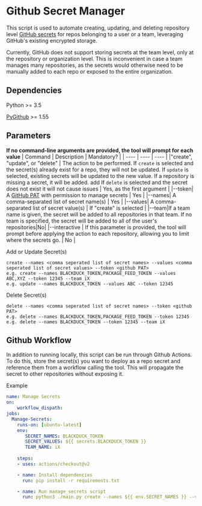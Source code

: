 # Github Secret Manager
This script is used to automate creating, updating, and deleting repository level [GitHub secrets](https://docs.github.com/en/actions/reference/encrypted-secrets) for repos belonging to a user or a team, leveraging GitHub's existing encrypted storage. 

Currently, GitHub does not support storing secrets at the team level, only at the repository or organization level. This is inconvenient in case a team manages many repositories, as the secrets would otherwise need to be manually added to each repo or exposed to the entire organization.

## Dependencies
Python >= 3.5

[PyGithub](https://github.com/PyGithub/PyGithub) >= 1.55

## Parameters
**If no command-line arguments are provided, the tool will prompt for each value**
| Command | Description | Mandatory? |
| ---- | ---- | ---- |
|"create", "update", or "delete" | The action to be performed. If `create` is selected and the secret(s) already exist for a repo, they will not be updated. If `update` is selected, existing secrets will be updated to the new value. If a repository is missing a secret, it will be added. add If `delete` is selected and the secret does not exist it will not cause issues | Yes, as the first argument |
|--token| A [GitHub PAT](https://docs.github.com/en/github/authenticating-to-github/creating-a-personal-access-token) with permission to manage secrets | Yes |
|--names| A comma-separated list of secret name(s) | Yes |
|--values| A comma-separated list of secret value(s) | If "create" is selected |
|--team|If a team name is given, the secret will be added to all repositories in that team. If no team is specified, the secret will be added to all of the user's repositories|No|
|--interactive | If this parameter is provided, the tool will prompt before applying the action to each repository, allowing you to limit where the secrets go. | No |

Add or Update Secret(s)
```
create --names <comma seperated list of secret names> --values <comma seperated list of secret values> --token <github PAT>
e.g. create --names BLACKDUCK_TOKEN,PACKAGE_FEED_TOKEN --values ABC,XYZ --token 12345 --team iX
e.g. update --names BLACKDUCK_TOKEN --values ABC --token 12345
```

Delete Secret(s)
```
delete --names <comma seperated list of secret names> --token <github PAT>
e.g. delete --names BLACKDUCK_TOKEN,PACKAGE_FEED_TOKEN --token 12345
e.g. delete --names BLACKDUCK_TOKEN --token 12345 --team iX
```

## Github Workflow
In addition to running locally, this script can be run through Github Actions. To do this, store the secret(s) you want to deploy as a repo secret and reference them from a workflow calling the tool. This will propagate the secret to other repositories without exposing it. 

Example
``` YAML
name: Manage Secrets
on: 
    workflow_dispath:
jobs:
  Manage-Secrets:
    runs-on: [ubuntu-latest]
    env:
       SECRET_NAMES: BLACKDUCK_TOKEN
       SECRET_VALUES: ${{ secrets.BLACKDUCK_TOKEN }}
       TEAM_NAME: iX
  
    steps:
    - uses: actions/checkout@v2

    - name: Install dependencies
      run: pip install -r requirements.txt

    - name: Run manage_secrets script
      run: python3 ./main.py create --names ${{ env.SECRET_NAMES }} --values ${{ env.SECRET_VALUES }}  --token ${{ secrets.IX_ACTIONS_PAT }} --team ${{ env.TEAM_NAME }}  

```
